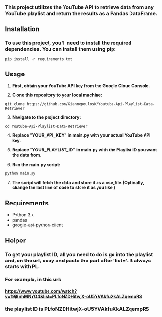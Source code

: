 ### This project utilizes the YouTube API to retrieve data from any YouTube playlist and return the results as a Pandas DataFrame.

## Installation
### To use this project, you'll need to install the required dependencies. You can install them using pip:

``` pip install -r requirements.txt ```

## Usage
1. **First, obtain your YouTube API key from the Google Cloud Console.**

2. **Clone this repository to your local machine:**

``` git clone https://github.com/GiannopoulosK/Youtube-Api-Playlist-Data-Retriever ```

3. **Navigate to the project directory:**

``` cd Youtube-Api-Playlist-Data-Retriever ```

4. **Replace "YOUR_API_KEY" in main.py with your actual YouTube API key.**

5. **Replace "YOUR_PLAYLIST_ID" in main.py with the Playlist ID you want the data from.**

6. **Run the main.py script:**

``` python main.py ```

7. **The script will fetch the data and store it as a csv_file.(Optinally, change the last line of code to store it as you like.)**

## Requirements
- Python 3.x
- pandas
- google-api-python-client

## Helper

### To get your playlist ID, all you need to do is go into the playlist and, on the url, copy and paste the part after 'list='. It always starts with PL.

### For example, in this url: 
#### https://www.youtube.com/watch?v=f9j8nhMNYO4&list=PLfoNZDHitwjX-oU5YVAkfuXkALZqempRS
### the playlist ID is PLfoNZDHitwjX-oU5YVAkfuXkALZqempRS
